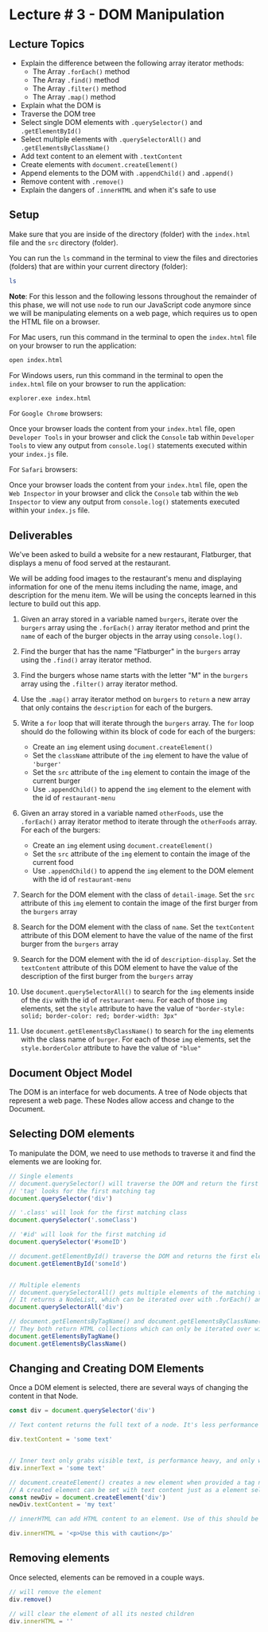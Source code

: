 # Lecture # 3 - DOM Manipulation

## Lecture Topics
- Explain the difference between the following array iterator methods:
    - The Array `.forEach()` method
    - The Array `.find()` method
    - The Array `.filter()` method
    - The Array `.map()` method
- Explain what the DOM is
- Traverse the DOM tree
- Select single DOM elements with `.querySelector()` and `.getElementById()`
- Select multiple elements with `.querySelectorAll()` and `.getElementsByClassName()`
- Add text content to an element with `.textContent`
- Create elements with `document.createElement()`
- Append elements to the DOM with `.appendChild()` and `.append()`
- Remove content with `.remove()`
- Explain the dangers of `.innerHTML` and when it's safe to use

## Setup

Make sure that you are inside of the directory (folder) with the `index.html` file and the `src` directory (folder).

You can run the `ls` command in the terminal to view the files and directories (folders) that are within your current directory (folder):

```sh
ls
```

**Note**: For this lesson and the following lessons throughout the remainder of this phase, we will not use `node` to run our JavaScript code anymore since we will be manipulating elements on a web page, which requires us to open the HTML file on a browser.

For Mac users, run this command in the terminal to open the `index.html` file on your browser to run the application:

```sh
open index.html
```

For Windows users, run this command in the terminal to open the `index.html` file on your browser to run the application:

```sh
explorer.exe index.html
```

For `Google Chrome` browsers:

Once your browser loads the content from your `index.html` file, open `Developer Tools` in your browser and click the `Console` tab within `Developer Tools` to view any output from `console.log()` statements executed within your `index.js` file.

For `Safari` browsers:

Once your browser loads the content from your `index.html` file, open the `Web Inspector` in your browser and click the `Console` tab within the `Web Inspector` to view any output from `console.log()` statements executed within your `index.js` file.

## Deliverables 
We've been asked to build a website for a new restaurant, Flatburger, that displays a menu of food served at the restaurant.

We will be adding food images to the restaurant's menu and displaying information for one of the menu items including the name, image, and description for the menu item. We will be using the concepts learned in this lecture to build out this app.

1. Given an array stored in a variable named `burgers`, iterate over the `burgers` array using the `.forEach()` array iterator method and print the `name` of each of the burger objects in the array using `console.log()`.

2. Find the burger that has the name "Flatburger" in the `burgers` array using the `.find()` array iterator method.

3. Find the burgers whose name starts with the letter "M" in the `burgers` array using the `.filter()` array iterator method.

4. Use the `.map()` array iterator method on `burgers` to `return` a new array that only contains the `description` for each of the burgers.

5. Write a `for` loop that will iterate through the `burgers` array. The `for` loop should do the following within its block of code for each of the burgers:
    - Create an `img` element using `document.createElement()`
    - Set the `className` attribute of the `img` element to have the value of `'burger'`
    - Set the `src` attribute of the `img` element to contain the image of the current burger
    - Use `.appendChild()` to append the `img` element to the element with the id of `restaurant-menu`

6. Given an array stored in a variable named `otherFoods`, use the `.forEach()` array iterator method to iterate through the `otherFoods` array. For each of the burgers:
    - Create an `img` element using `document.createElement()`
    - Set the `src` attribute of the `img` element to contain the image of the current food
    - Use `.appendChild()` to append the `img` element to the DOM element with the id of `restaurant-menu`

7. Search for the DOM element with the class of `detail-image`. Set the `src` attribute of this `img` element to contain the image of the first burger from the `burgers` array

8. Search for the DOM element with the class of `name`. Set the `textContent` attribute of this DOM element to have the value of the name of the first burger from the `burgers` array

9. Search for the DOM element with the id of `description-display`. Set the `textContent` attribute of this DOM element to have the value of the description of the first burger from the `burgers` array

10. Use `document.querySelectorAll()` to search for the `img` elements inside of the `div` with the id of `restaurant-menu`. For each of those `img` elements, set the `style` attribute to have the value of `"border-style: solid; border-color: red; border-width: 3px"`

11. Use `document.getElementsByClassName()` to search for the `img` elements with the class name of `burger`. For each of those `img` elements, set the `style.borderColor` attribute to have the value of `"blue"`

## Document Object Model
The DOM is an interface for web documents. A tree of Node objects that represent a web page. These Nodes allow access and change to the Document. 

## Selecting DOM elements
To manipulate the DOM, we need to use methods to traverse it and find the elements we are looking for. 


``` javascript
// Single elements
// document.querySelector() will traverse the DOM and return the first element of the matching tag, class, or id passed as an argument
// 'tag' looks for the first matching tag
document.querySelector('div')

// '.class' will look for the first matching class
document.querySelector('.someClass')

// '#id' will look for the first matching id
document.querySelector('#someID')

// document.getElementById() traverse the DOM and returns the first element with the matching id. IDs should be unique, so it should be the only element with that ID. Note: the '#' is not necessary. 
document.getElementById('someId')


// Multiple elements
// document.querySelectorAll() gets multiple elements of the matching tag or class 
// It returns a NodeList, which can be iterated over with .forEach() and for loops. 
document.querySelectorAll('div')

// document.getElementsByTagName() and document.getElementsByClassName() get every element by the matching tag/class.
// They both return HTML collections which can only be iterated over with for loops.
document.getElementsByTagName()
document.getElementsByClassName()

```

## Changing and Creating DOM Elements
Once a DOM element is selected, there are several ways of changing the content in that Node.

``` javascript
const div = document.querySelector('div')

// Text content returns the full text of a node. It's less performance heavy and works for all nodes. 

div.textContent = 'some text'


// Inner text only grabs visible text, is performance heavy, and only works on HTML elements
div.innerText = 'some text'

// document.createElement() creates a new element when provided a tag name
// A created element can be set with text content just as a element selected by the DOM can.
const newDiv = document.createElement('div')
newDiv.textContent = 'my text'

// innerHTML can add HTML content to an element. Use of this should be limited as it's slow, it clears out everything, removes event listeners, and most importantly, it's vulnerable to cross-site-scripting attacks

div.innerHTML = '<p>Use this with caution</p>'

```


## Removing elements
Once selected, elements can be removed in a couple ways.

``` javascript
// will remove the element
div.remove()

// will clear the element of all its nested children
div.innerHTML = ''

```